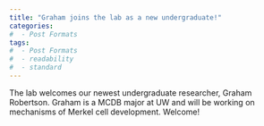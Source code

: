 ```yaml
---
title: "Graham joins the lab as a new undergraduate!"
categories:
#  - Post Formats
tags:
#  - Post Formats
#  - readability
#  - standard
---
```

The lab welcomes our newest undergraduate researcher, Graham Robertson. Graham is a MCDB major at UW and will be working on mechanisms of Merkel cell development. Welcome!
